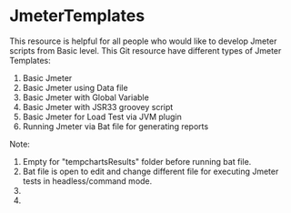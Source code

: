 # JmeterTemplates
This resource is helpful for all people who would like to develop Jmeter scripts from Basic level.
This Git resource have different types of Jmeter Templates:

1. Basic Jmeter 
2. Basic Jmeter using Data file 
3. Basic Jmeter with Global Variable 
4. Basic Jmeter with  JSR33 groovey script 
5. Basic Jmeter for Load Test via JVM plugin 
6. Running Jmeter via Bat file for generating reports

Note:
1. Empty for "tempchartsResults" folder before running bat file.
2. Bat file is open to edit and change different file for executing Jmeter tests in headless/command mode.
3. 
4.